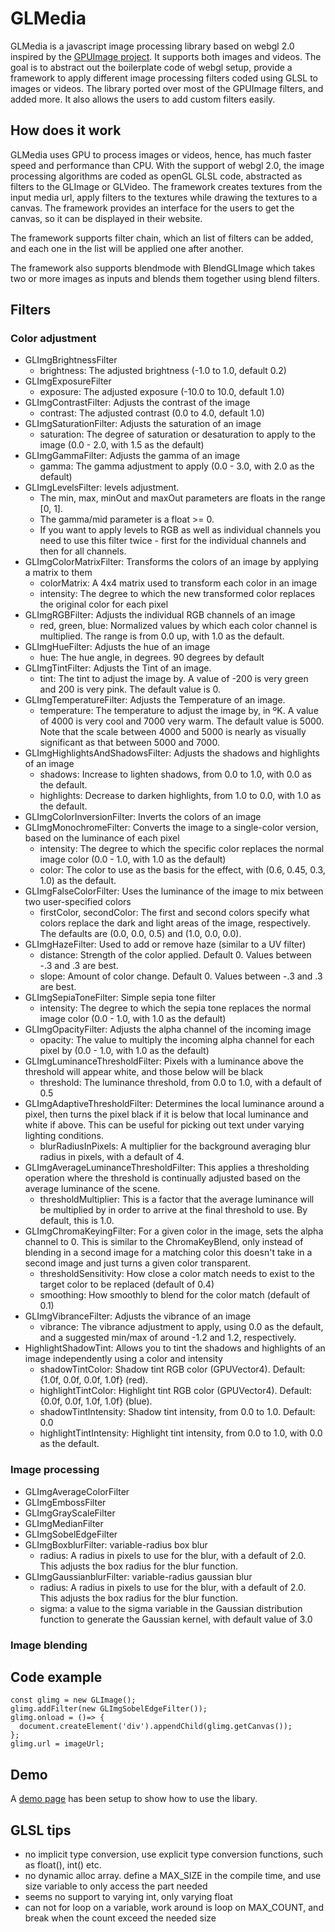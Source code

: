 # GLMedia

GLMedia is a javascript image processing library based on webgl 2.0 inspired by the [GPUImage project](https://github.com/BradLarson/GPUImage). It supports both images and videos. The goal is to abstract out the boilerplate code of webgl setup, provide a framework to apply different image processing filters coded using GLSL to images or videos. The library ported over most of the GPUImage filters, and added more. It also allows the users to add custom filters easily.

## How does it work

GLMedia uses GPU to process images or videos, hence, has much faster speed and performance than CPU. With the support of webgl 2.0, the image processing algorithms are coded as openGL GLSL code, abstracted as filters to the GLImage or GLVideo. The framework creates textures from the input media url, apply filters to the textures while drawing the textures to a canvas. The framework provides an interface for the users to get the canvas, so it can be displayed in their website. 

The framework supports filter chain, which an list of filters can be added, and each one in the list will be applied one after another. 

The framework also supports blendmode with BlendGLImage which takes two or more images as inputs and blends them together using blend filters.

## Filters
### Color adjustment
- GLImgBrightnessFilter
  - brightness: The adjusted brightness (-1.0 to 1.0, default 0.2)
- GLImgExposureFilter
  - exposure: The adjusted exposure (-10.0 to 10.0, default 1.0)
- GLImgContrastFilter: Adjusts the contrast of the image
  - contrast: The adjusted contrast (0.0 to 4.0, default 1.0) 
- GLImgSaturationFilter: Adjusts the saturation of an image
  - saturation: The degree of saturation or desaturation to apply to the image (0.0 - 2.0, with 1.5 as the default)
- GLImgGammaFilter: Adjusts the gamma of an image
  - gamma: The gamma adjustment to apply (0.0 - 3.0, with 2.0 as the default)
- GLImgLevelsFilter: levels adjustment. 
  - The min, max, minOut and maxOut parameters are floats in the range [0, 1]. 
  - The gamma/mid parameter is a float >= 0. 
  - If you want to apply levels to RGB as well as individual channels you need to use this filter twice - first for the individual channels and then for all channels.
- GLImgColorMatrixFilter: Transforms the colors of an image by applying a matrix to them
  - colorMatrix: A 4x4 matrix used to transform each color in an image
  - intensity: The degree to which the new transformed color replaces the original color for each pixel
- GLImgRGBFilter: Adjusts the individual RGB channels of an image
  - red, green, blue: Normalized values by which each color channel is multiplied. The range is from 0.0 up, with 1.0 as the default.
- GLImgHueFilter: Adjusts the hue of an image
  - hue: The hue angle, in degrees. 90 degrees by default
- GLImgTintFilter: Adjusts the Tint of an image.
  - tint: The tint to adjust the image by. A value of -200 is very green and 200 is very pink. The default value is 0.
- GLImgTemperatureFilter: Adjusts the Temperature of an image.
  - temperature: The temperature to adjust the image by, in ºK. A value of 4000 is very cool and 7000 very warm. The default value is 5000. Note that the scale between 4000 and 5000 is nearly as visually significant as that between 5000 and 7000.  
- GLImgHighlightsAndShadowsFilter: Adjusts the shadows and highlights of an image
  - shadows: Increase to lighten shadows, from 0.0 to 1.0, with 0.0 as the default.
  - highlights: Decrease to darken highlights, from 1.0 to 0.0, with 1.0 as the default.
- GLImgColorInversionFilter: Inverts the colors of an image
- GLImgMonochromeFilter: Converts the image to a single-color version, based on the luminance of each pixel
  - intensity: The degree to which the specific color replaces the normal image color (0.0 - 1.0, with 1.0 as the default)
  - color: The color to use as the basis for the effect, with (0.6, 0.45, 0.3, 1.0) as the default.
- GLImgFalseColorFilter: Uses the luminance of the image to mix between two user-specified colors
  - firstColor, secondColor: The first and second colors specify what colors replace the dark and light areas of the image, respectively. The defaults are (0.0, 0.0, 0.5) and (1.0, 0.0, 0.0).
- GLImgHazeFilter: Used to add or remove haze (similar to a UV filter)
  - distance: Strength of the color applied. Default 0. Values between -.3 and .3 are best.
  - slope: Amount of color change. Default 0. Values between -.3 and .3 are best.
- GLImgSepiaToneFilter: Simple sepia tone filter
  - intensity: The degree to which the sepia tone replaces the normal image color (0.0 - 1.0, with 1.0 as the default)
- GLImgOpacityFilter: Adjusts the alpha channel of the incoming image
  - opacity: The value to multiply the incoming alpha channel for each pixel by (0.0 - 1.0, with 1.0 as the default)
- GLImgLuminanceThresholdFilter: Pixels with a luminance above the threshold will appear white, and those below will be black
  - threshold: The luminance threshold, from 0.0 to 1.0, with a default of 0.5
- GLImgAdaptiveThresholdFilter: Determines the local luminance around a pixel, then turns the pixel black if it is below that local luminance and white if above. This can be useful for picking out text under varying lighting conditions.
  - blurRadiusInPixels: A multiplier for the background averaging blur radius in pixels, with a default of 4.
- GLImgAverageLuminanceThresholdFilter: This applies a thresholding operation where the threshold is continually adjusted based on the average luminance of the scene.
  - thresholdMultiplier: This is a factor that the average luminance will be multiplied by in order to arrive at the final threshold to use. By default, this is 1.0.
- GLImgChromaKeyingFilter: For a given color in the image, sets the alpha channel to 0. This is similar to the ChromaKeyBlend, only instead of blending in a second image for a matching color this doesn't take in a second image and just turns a given color transparent.
  - thresholdSensitivity: How close a color match needs to exist to the target color to be replaced (default of 0.4)
  - smoothing: How smoothly to blend for the color match (default of 0.1)
- GLImgVibranceFilter: Adjusts the vibrance of an image
  - vibrance: The vibrance adjustment to apply, using 0.0 as the default, and a suggested min/max of around -1.2 and 1.2, respectively.
- HighlightShadowTint: Allows you to tint the shadows and highlights of an image independently using a color and intensity
  - shadowTintColor: Shadow tint RGB color (GPUVector4). Default: {1.0f, 0.0f, 0.0f, 1.0f} (red).
  - highlightTintColor: Highlight tint RGB color (GPUVector4). Default: {0.0f, 0.0f, 1.0f, 1.0f} (blue).
  - shadowTintIntensity: Shadow tint intensity, from 0.0 to 1.0. Default: 0.0
  - highlightTintIntensity: Highlight tint intensity, from 0.0 to 1.0, with 0.0 as the default.


### Image processing
- GLImgAverageColorFilter
- GLImgEmbossFilter
- GLImgGrayScaleFilter
- GLImgMedianFilter
- GLImgSobelEdgeFilter
- GLImgBoxblurFilter: variable-radius box blur
  - radius: A radius in pixels to use for the blur, with a default of 2.0. This adjusts the box radius for the blur function.
- GLImgGaussianblurFilter: variable-radius gaussian blur
  - radius: A radius in pixels to use for the blur, with a default of 2.0. This adjusts the box radius for the blur function.
  - sigma: a value to the sigma variable in the Gaussian distribution function to generate the Gaussian kernel, with default value of 3.0


### Image blending

## Code example
```
const glimg = new GLImage();
glimg.addFilter(new GLImgSobelEdgeFilter());
glimg.onload = ()=> {
  document.createElement('div').appendChild(glimg.getCanvas());
};
glimg.url = imageUrl;
```



## Demo
A [demo page](https://weizhou.github.io/glimg/examples/) has been setup to show how to use the libary.

## GLSL tips
- no implicit type conversion, use explicit type conversion functions, such as float(), int() etc.
- no dynamic alloc array. define a MAX_SIZE in the compile time, and use size variable to only access the part needed
- seems no support to varying int, only varying float
- can not for loop on a variable, work around is loop on MAX_COUNT, and break when the count exceed the needed size